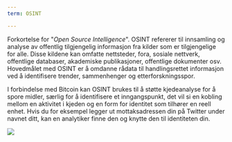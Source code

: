 ```yaml
---
term: OSINT

---
```

Forkortelse for "*Open Source Intelligence*". OSINT refererer til innsamling og analyse av offentlig tilgjengelig informasjon fra kilder som er tilgjengelige for alle. Disse kildene kan omfatte nettsteder, fora, sosiale nettverk, offentlige databaser, akademiske publikasjoner, offentlige dokumenter osv. Hovedmålet med OSINT er å omdanne rådata til handlingsrettet informasjon ved å identifisere trender, sammenhenger og etterforskningsspor.

I forbindelse med Bitcoin kan OSINT brukes til å støtte kjedeanalyse for å spore midler, særlig for å identifisere et inngangspunkt, det vil si en kobling mellom en aktivitet i kjeden og en form for identitet som tilhører en reell enhet. Hvis du for eksempel legger ut mottaksadressen din på Twitter under navnet ditt, kan en analytiker finne den og knytte den til identiteten din.

![](../../dictionnaire/assets/28.webp)
